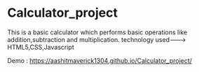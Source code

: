 # Calculator_project
This is a basic calculator which performs basic operations like addition,subtraction and multiplication.
technology used---> HTML5,CSS,Javascript

Demo :  https://aashitmaverick1304.github.io/Calculator_project/
